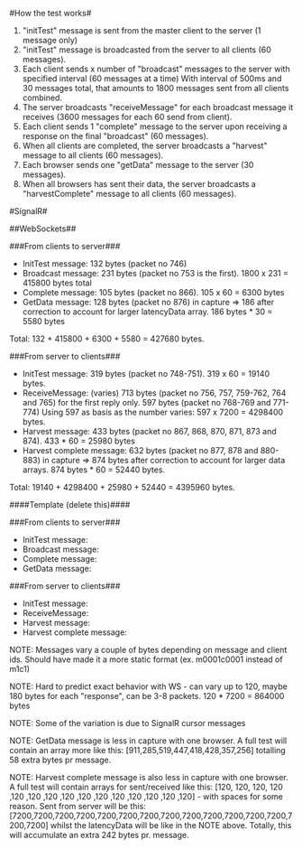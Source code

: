 #How the test works#
1. "initTest" message is sent from the master client to the server (1 message only)
2. "initTest" message is broadcasted from the server to all clients (60 messages).
3. Each client sends x number of "broadcast" messages to the server with specified interval (60 messages at a time)
   With interval of 500ms and 30 messages total, that amounts to 1800 messages sent from all clients combined.
4. The server broadcasts "receiveMessage" for each broadcast message it receives (3600 messages for each 60 send from client).
5. Each client sends 1 "complete" message to the server upon receiving a response on the final "broadcast" (60 messages).
6. When all clients are completed, the server broadcasts a "harvest" message to all clients (60 messages).
7. Each browser sends one "getData" message to the server (30 messages).
8. When all browsers has sent their data, the server broadcasts a "harvestComplete" message to all clients (60 messages).


#SignalR#


##WebSockets##

###From clients to server###

* InitTest message:  132 bytes (packet no 746)
* Broadcast message: 231 bytes (packet no 753 is the first). 1800 x 231 = 415800 bytes total
* Complete message: 105 bytes (packet no 866). 105 x 60 = 6300 bytes
* GetData message: 128 bytes (packet no 876) in capture => 186 after correction to account for larger latencyData array.
  186 bytes * 30 = 5580 bytes

Total: 132 + 415800 + 6300 + 5580 = 427680 bytes.

###From server to clients###

* InitTest message: 319 bytes (packet no 748-751). 319 x 60 = 19140 bytes.
* ReceiveMessage: (varies) 713 bytes (packet no 756, 757, 759-762, 764 and 765) for the first reply only.
  597 bytes (packet no 768-769 and 771-774)
  Using 597 as basis as the number varies: 597 x 7200 = 4298400 bytes.
* Harvest message: 433 bytes (packet no 867, 868, 870, 871, 873 and 874). 433 * 60 = 25980 bytes
* Harvest complete message: 632 bytes (packet no 877, 878 and 880-883) in capture => 874 bytes after correction to account for larger data arrays.
  874 bytes * 60 = 52440 bytes.

Total: 19140 + 4298400 + 25980 + 52440 = 4395960 bytes.


####Template (delete this)####

###From clients to server###

* InitTest message:
* Broadcast message:
* Complete message:
* GetData message:

###From server to clients###

* InitTest message:
* ReceiveMessage:
* Harvest message:
* Harvest complete message:


NOTE: Messages vary a couple of bytes depending on message and client ids.
Should have made it a more static format (ex. m0001c0001 instead of m1c1)

NOTE: Hard to predict exact behavior with WS - can vary up to 120, maybe 180 bytes for each "response", can be 3-8 packets. 120 * 7200 = 864000 bytes

NOTE: Some of the variation is due to SignalR cursor messages

NOTE: GetData message is less in capture with one browser. A full test will contain an array more like this: [911,285,519,447,418,428,357,256] totalling 58 extra bytes pr message.

NOTE: Harvest complete message is also less in capture with one browser. A full test will contain arrays for sent/received like this: [120, 120, 120, 120 ,120 ,120 ,120 ,120 ,120 ,120 ,120 ,120 ,120 ,120 ,120] - with spaces for some reason. Sent from server will be this: [7200,7200,7200,7200,7200,7200,7200,7200,7200,7200,7200,7200,7200,7200,7200] whilst the latencyData will be like in the NOTE above. Totally, this will accumulate an extra 242 bytes pr. message.